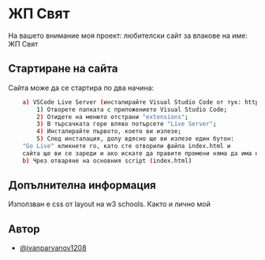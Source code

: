 
# ЖП Свят

На вашето внимание моя проект: любителски сайт за влакове на име: ЖП Свят



## Стартиране на сайта

Сайта може да се стартира по два начина: 

```bash
    a) VSCode Live Server (инсталирайте Visual Studio Code от тук: https://code.visualstudio.com/docs/?dv=win64user
        1) Отворете папката с приложението Visual Studio Code;
        2) Отидете на менюто отстрани "extensions";
        3) В търсачката горе вляво потърсете "Live Server";
        4) Инсталирайте първото, което ви излезе;
        5) След инсталация, долу вдясно ще ви излезе един бутон: 
    "Go Live" кликнете го, като сте отворили файла index.html и 
    сайта ще ви се зареди и ако искате да правите промени няма да има нужда да refresh-вате. Ще ви ги актуализира автоматично.
    b) Чрез отваряне на основния script (index.html)

```
    
## Допълнителна информация

Използван е css от layout на w3 schools. 
Както и лично мой


## Автор

- [@ivanparvanov1208](https://www.github.com/ivanparvanov1208)